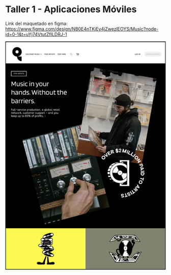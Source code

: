 # Taller 1 - Aplicaciones Móviles

Link del maquetado en figma:\
https://www.figma.com/design/NB0E4nTKjEy4jZwezlEOYS/Music?node-id=0-1&t=uYj74VtutZfILDRJ-1

![alt text](image-1.png)
